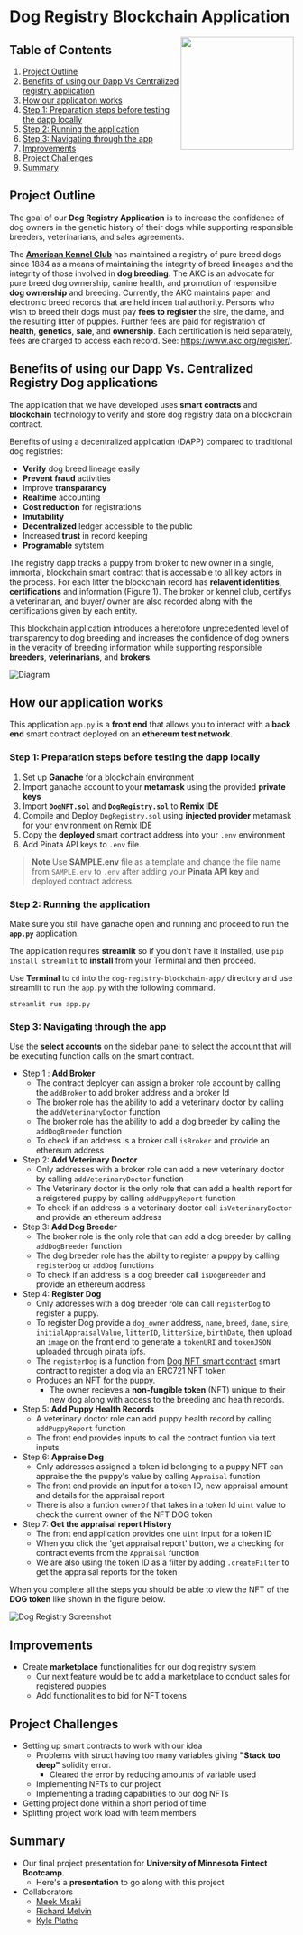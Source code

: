 
# Dog Registry Blockchain Application 

<img align="right" width="200" height="200" src="./dogRegistryLOGO.png">

## Table of Contents
1. [Project Outline](#project-outline)
2. [Benefits of using our Dapp Vs Centralized registry application](#benefits-of-using-our-dapp-vs-centralized-registry-dog-applications)
3. [How our application works](#how-our-application-works)
4. [Step 1: Preparation steps before testing the dapp locally](#step-1-preparation-steps-before-testing-the-dapp-locally)
5. [Step 2: Running the application](#step-2-running-the-application)
6. [Step 3: Navigating through the app](#step-3-navigating-through-the-app)
7. [Improvements](#improvements)
8. [Project Challenges](#project-challenges)
9. [Summary](#summary)

## Project Outline

The goal of our **Dog Registry Application** is to increase the confidence of dog owners in the genetic history of their dogs while supporting responsible breeders, veterinarians, and sales agreements.

 The **[American Kennel Club](https://www.akc.org/)** has maintained a registry of pure breed dogs since 1884 as a means of maintaining the integrity of breed lineages and the integrity of those involved in **dog breeding**. The AKC is an advocate for pure breed dog ownership, canine health, and promotion of responsible **dog ownership** and breeding. Currently, the AKC maintains paper and electronic breed records that are held incen tral authority. Persons who wish to breed their dogs must pay **fees to register** the sire, the dame, and the resulting litter of puppies. Further fees are paid for registration of **health**, **genetics**, **sale**, and **ownership**. Each certification is held separately, fees are charged to access each record. See: https://www.akc.org/register/.
 
## Benefits of using our Dapp Vs. Centralized Registry Dog applications

The application that we have developed uses **smart contracts** and **blockchain** technology to verify and store dog registry data on a blockchain contract. 

Benefits of using a decentralized application (DAPP) compared to traditional dog registries: 
- **Verify** dog breed lineage easily
- **Prevent fraud** activities
- Improve **transparancy**
- **Realtime** accounting
- **Cost reduction** for registrations
- **Imutability**
- **Decentralized** ledger accessible to the public
- Increased **trust** in record keeping
- **Programable** sytstem

The registry dapp tracks a puppy from broker to new owner in a single, immortal, blockchain smart contract that is accessable to all key actors in the process. For each litter the blockchain record has **relavent identities**, **certifications** and information (Figure 1). The broker or kennel club, certifys a veterinarian, and buyer/ owner are also recorded along with the certifications given by each entity. 

This blockchain application introduces a heretofore unprecedented level of transparency to dog breeding and increases the confidence of dog owners in the veracity of breeding information while supporting responsible **breeders**, **veterinarians**, and **brokers**.

![Diagram](DogRegistryChain.png)

## How our application works

This application `app.py` is a **front end** that allows you to interact with a **back end** smart contract deployed on an **ethereum test network**.

### Step 1: Preparation steps before testing the dapp locally

1. Set up **Ganache** for a blockchain environment
2. Import ganache account to your **metamask** using the provided **private keys**
3. Import **`DogNFT.sol`** and **`DogRegistry.sol`** to **Remix IDE**
4. Compile and Deploy `DogRegistry.sol`  using **injected provider** metamask for your environment on Remix IDE
5. Copy the **deployed** smart contract address into your `.env` environment
6. Add Pinata API keys to `.env` file. 

> **Note**
Use **SAMPLE.env** file as a template and change the file name from `SAMPLE.env` to `.env` after adding your **Pinata API key** and deployed contract address.

### Step 2: Running the application

Make sure you still have ganache open and running and proceed to run the **`app.py`** application. 

The application requires **streamlit** so if you don't have it installed, use `pip install streamlit` to **install** from your Terminal and then proceed.

Use **Terminal** to `cd` into the `dog-registry-blockchain-app/` directory and use streamlit to run the `app.py` with the following command.

```
streamlit run app.py
```

### Step 3: Navigating through the app

Use the **select accounts** on the sidebar panel to select the account that will be executing function calls on the smart contract. 

- Step 1 : **Add Broker**
    - The contract deployer can assign a broker role account by calling the `addBroker` to add broker address and a broker Id
    - The broker role has the ability to add a veterinary doctor by calling the `addVeterinaryDoctor` function
    - The broker role has the ability to add a dog breeder by calling the `addDogBreeder` function
    - To check if an address is a broker call `isBroker` and provide an ethereum address
- Step 2: **Add Veterinary Doctor**
    - Only addresses with a broker role can add a new veterinary doctor by calling `addVeterinaryDoctor` function
    - The Veterinary doctor is the only role that can add a health report for a reigstered puppy by calling `addPuppyReport` function
    - To check if an address is a veterinary doctor call `isVeterinaryDoctor` and provide an ethereum address
- Step 3: **Add Dog Breeder**
    - The broker role is the only role that can add a dog breeder by calling `addDogBreeder` function
    - The dog breeder role has the ability to register a puppy by calling `registerDog` or `addDog` functions
    - To check if an address is a dog breeder call `isDogBreeder` and provide an ethereum address
- Step 4: **Register Dog**
    - Only addresses with a dog breeder role can call `registerDog` to register a puppy. 
    - To register Dog provide a `dog_owner` address, `name`, `breed`, `dame`, `sire`, `initialAppraisalValue`, `litterID`, `litterSize`, `birthDate`, then upload an `image` on the front end to generate a `tokenURI` and `tokenJSON` uploaded through pinata ipfs. 
    - The `registerDog` is a function from [Dog NFT smart contract](./contracts/DogNFT.sol) smart contract to register a dog via an ERC721 NFT token
    - Produces an NFT for the puppy.
        - The owner recieves a **non-fungible token** (NFT) unique to their new dog along with access to the breeding and health records.
- Step 5: **Add Puppy Health Records**
    - A veterinary doctor role can add puppy health record by calling `addPuppyReport` function
    - The front end provides inputs to call the contract funtion via text inputs
- Step 6: **Appraise Dog**
    - Only addresses assigned a token id belonging to a puppy NFT can appraise the the puppy's value by calling `Appraisal` function
    - The front end provide an input for a token ID, new appraisal amount and details for the appraisal report
    - There is also a funtion `ownerOf` that takes in a token Id `uint` value to check the current owner of the NFT DOG token
- Step 7: **Get the appraisal report History**
    - The front end application provides one `uint` input for a token ID
    - When you click the 'get appraisal report' button, we a checking for contract events from the `Appraisal` function
    - We are also using the token ID as a filter by adding `.createFilter` to get the appraisal reports for the token

When you complete all the steps you should be able to view the NFT of the **DOG token** like shown in the figure below.

![Dog Registry Screenshot](./dog_registry_screenshot.jpg)

## Improvements

- Create **marketplace** functionalities for our dog registry system
    - Our next feature would be to add a marketplace to conduct sales for registered puppies
    - Add functionalities to bid for NFT tokens

## Project Challenges

- Setting up smart contracts to work with our idea
    - Problems with struct having too many variables giving **"Stack too deep"** solidity error. 
        - Cleared the error by reducing amounts of variable used
    - Implementing NFTs to our project 
    - Implementing a trading capabilities to our dog NFTs
- Getting project done within a short period of time
- Splitting project work load with team members


## Summary

- Our final project presentation for **University of Minnesota Fintect Bootcamp**. 
    - Here's a **presentation** to go along with this project
- Collaborators
    - [Meek Msaki](https://github.com/mmsaki)
    - [Richard Melvin](https://github.com/rgmelvin)
    - [Kyle Plathe](https://github.com/kyleplathe)
